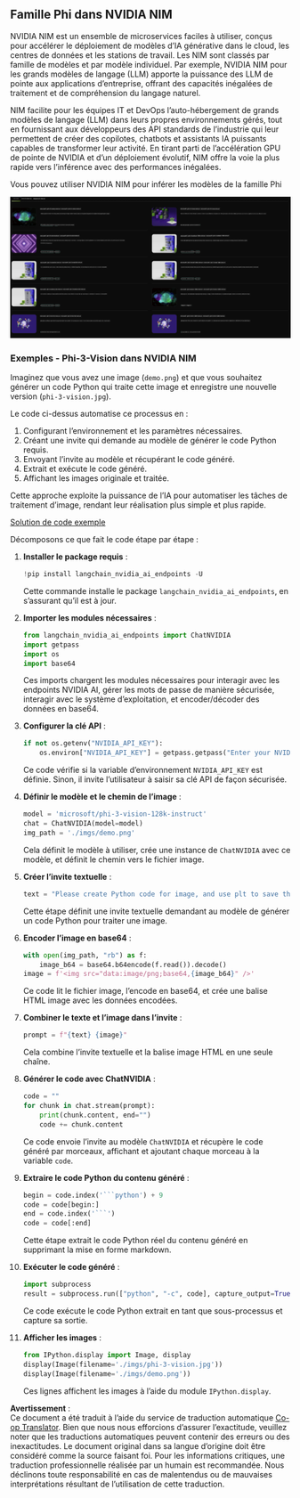 <!--
CO_OP_TRANSLATOR_METADATA:
{
  "original_hash": "7b08e277df2a9307f861ae54bc30c772",
  "translation_date": "2025-07-16T19:32:25+00:00",
  "source_file": "md/01.Introduction/02/06.NVIDIA.md",
  "language_code": "fr"
}
-->
## Famille Phi dans NVIDIA NIM

NVIDIA NIM est un ensemble de microservices faciles à utiliser, conçus pour accélérer le déploiement de modèles d’IA générative dans le cloud, les centres de données et les stations de travail. Les NIM sont classés par famille de modèles et par modèle individuel. Par exemple, NVIDIA NIM pour les grands modèles de langage (LLM) apporte la puissance des LLM de pointe aux applications d’entreprise, offrant des capacités inégalées de traitement et de compréhension du langage naturel.

NIM facilite pour les équipes IT et DevOps l’auto-hébergement de grands modèles de langage (LLM) dans leurs propres environnements gérés, tout en fournissant aux développeurs des API standards de l’industrie qui leur permettent de créer des copilotes, chatbots et assistants IA puissants capables de transformer leur activité. En tirant parti de l’accélération GPU de pointe de NVIDIA et d’un déploiement évolutif, NIM offre la voie la plus rapide vers l’inférence avec des performances inégalées.

Vous pouvez utiliser NVIDIA NIM pour inférer les modèles de la famille Phi

![nim](../../../../../translated_images/Phi-NIM.09bebb743387ee4a5028d7d4f8fed55e619711b26c8937526b43a2af980f7dcf.fr.png)

### **Exemples - Phi-3-Vision dans NVIDIA NIM**

Imaginez que vous avez une image (`demo.png`) et que vous souhaitez générer un code Python qui traite cette image et enregistre une nouvelle version (`phi-3-vision.jpg`).

Le code ci-dessus automatise ce processus en :

1. Configurant l’environnement et les paramètres nécessaires.  
2. Créant une invite qui demande au modèle de générer le code Python requis.  
3. Envoyant l’invite au modèle et récupérant le code généré.  
4. Extrait et exécute le code généré.  
5. Affichant les images originale et traitée.

Cette approche exploite la puissance de l’IA pour automatiser les tâches de traitement d’image, rendant leur réalisation plus simple et plus rapide.

[Solution de code exemple](../../../../../code/06.E2E/E2E_Nvidia_NIM_Phi3_Vision.ipynb)

Décomposons ce que fait le code étape par étape :

1. **Installer le package requis** :  
    ```python
    !pip install langchain_nvidia_ai_endpoints -U
    ```  
    Cette commande installe le package `langchain_nvidia_ai_endpoints`, en s’assurant qu’il est à jour.

2. **Importer les modules nécessaires** :  
    ```python
    from langchain_nvidia_ai_endpoints import ChatNVIDIA
    import getpass
    import os
    import base64
    ```  
    Ces imports chargent les modules nécessaires pour interagir avec les endpoints NVIDIA AI, gérer les mots de passe de manière sécurisée, interagir avec le système d’exploitation, et encoder/décoder des données en base64.

3. **Configurer la clé API** :  
    ```python
    if not os.getenv("NVIDIA_API_KEY"):
        os.environ["NVIDIA_API_KEY"] = getpass.getpass("Enter your NVIDIA API key: ")
    ```  
    Ce code vérifie si la variable d’environnement `NVIDIA_API_KEY` est définie. Sinon, il invite l’utilisateur à saisir sa clé API de façon sécurisée.

4. **Définir le modèle et le chemin de l’image** :  
    ```python
    model = 'microsoft/phi-3-vision-128k-instruct'
    chat = ChatNVIDIA(model=model)
    img_path = './imgs/demo.png'
    ```  
    Cela définit le modèle à utiliser, crée une instance de `ChatNVIDIA` avec ce modèle, et définit le chemin vers le fichier image.

5. **Créer l’invite textuelle** :  
    ```python
    text = "Please create Python code for image, and use plt to save the new picture under imgs/ and name it phi-3-vision.jpg."
    ```  
    Cette étape définit une invite textuelle demandant au modèle de générer un code Python pour traiter une image.

6. **Encoder l’image en base64** :  
    ```python
    with open(img_path, "rb") as f:
        image_b64 = base64.b64encode(f.read()).decode()
    image = f'<img src="data:image/png;base64,{image_b64}" />'
    ```  
    Ce code lit le fichier image, l’encode en base64, et crée une balise HTML image avec les données encodées.

7. **Combiner le texte et l’image dans l’invite** :  
    ```python
    prompt = f"{text} {image}"
    ```  
    Cela combine l’invite textuelle et la balise image HTML en une seule chaîne.

8. **Générer le code avec ChatNVIDIA** :  
    ```python
    code = ""
    for chunk in chat.stream(prompt):
        print(chunk.content, end="")
        code += chunk.content
    ```  
    Ce code envoie l’invite au modèle `ChatNVIDIA` et récupère le code généré par morceaux, affichant et ajoutant chaque morceau à la variable `code`.

9. **Extraire le code Python du contenu généré** :  
    ```python
    begin = code.index('```python') + 9  
    code = code[begin:]  
    end = code.index('```')
    code = code[:end]
    ```  
    Cette étape extrait le code Python réel du contenu généré en supprimant la mise en forme markdown.

10. **Exécuter le code généré** :  
    ```python
    import subprocess
    result = subprocess.run(["python", "-c", code], capture_output=True)
    ```  
    Ce code exécute le code Python extrait en tant que sous-processus et capture sa sortie.

11. **Afficher les images** :  
    ```python
    from IPython.display import Image, display
    display(Image(filename='./imgs/phi-3-vision.jpg'))
    display(Image(filename='./imgs/demo.png'))
    ```  
    Ces lignes affichent les images à l’aide du module `IPython.display`.

**Avertissement** :  
Ce document a été traduit à l’aide du service de traduction automatique [Co-op Translator](https://github.com/Azure/co-op-translator). Bien que nous nous efforcions d’assurer l’exactitude, veuillez noter que les traductions automatiques peuvent contenir des erreurs ou des inexactitudes. Le document original dans sa langue d’origine doit être considéré comme la source faisant foi. Pour les informations critiques, une traduction professionnelle réalisée par un humain est recommandée. Nous déclinons toute responsabilité en cas de malentendus ou de mauvaises interprétations résultant de l’utilisation de cette traduction.